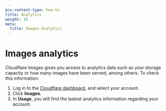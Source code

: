 ```yaml
---
pcx-content-type: how-to
title: Analytics
weight: 10
meta:
  title: Images Analytics
---
```


# Images analytics

Cloudflare Images gives you access to analytics data such as your storage capacity or how many images have been served, among others. To check this information: 

1. Log in to the [Cloudflare dashboard](https://dash.cloudflare.com/login), and select your account.
2. Click **Images**.
3. In **Usage**, you will find the lastest analytics information regarding your account.